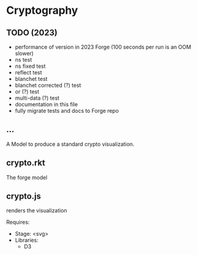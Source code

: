 # Cryptography

## TODO (2023)

- performance of version in 2023 Forge (100 seconds per run is an OOM slower)
- ns test
- ns fixed test
- reflect test
- blanchet test
- blanchet corrected (?) test
- or (?) test
- multi-data (?) test
- documentation in this file
- fully migrate tests and docs to Forge repo


## ...

A Model to produce a standard crypto visualization.

## crypto.rkt

The forge model

## crypto.js

renders the visualization

Requires:

* Stage: \<svg\>
* Libraries:
  * D3
  
